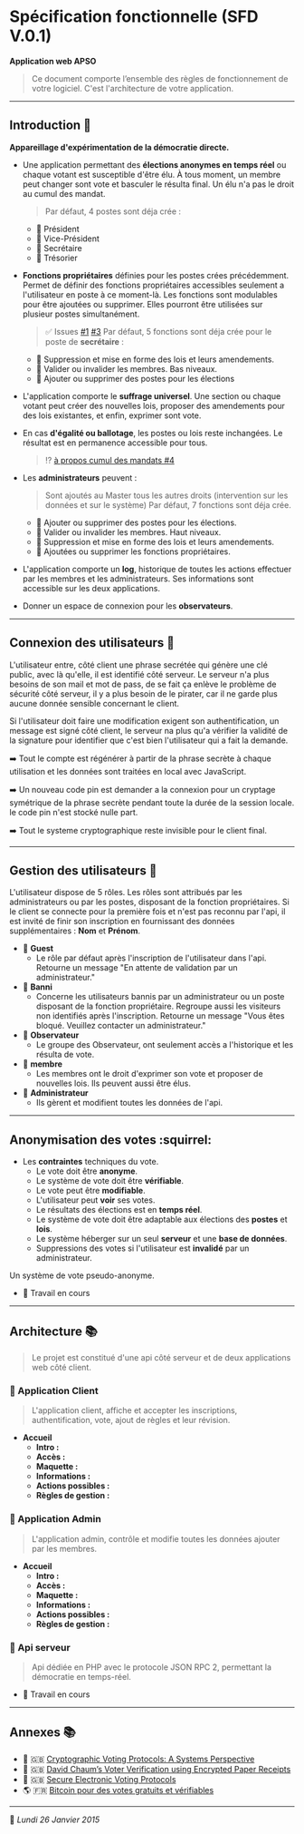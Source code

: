# Spécification fonctionnelle (SFD V.0.1)

**Application web APSO**

> Ce document comporte l’ensemble des règles de fonctionnement de votre logiciel. C'est l'architecture de votre application.

***

## Introduction :book:

**Appareillage d'expérimentation de la démocratie directe.**

* Une application permettant des **élections anonymes en temps réel** ou chaque votant est susceptible d'être élu. À tous moment, un membre peut changer sont vote et basculer le résulta final. Un élu n'a pas le droit au cumul des mandat.
	> Par défaut, 4 postes sont déja crée :
	* :bust_in_silhouette: Président
	* :bust_in_silhouette: Vice-Président
	* :bust_in_silhouette: Secrétaire
	* :bust_in_silhouette: Trésorier

* **Fonctions propriétaires** définies pour les postes crées précédemment. Permet de définir des fonctions propriétaires accessibles seulement a l'utilisateur en poste à ce moment-là. Les fonctions sont modulables pour être ajoutées ou supprimer. Elles pourront être utilisées sur plusieur postes simultanément.
	> :white_check_mark: Issues [#1](https://github.com/williamtheaux/APSO/issues/1) [#3](https://github.com/williamtheaux/APSO/issues/3) Par défaut, 5 fonctions sont déja crée pour le poste de **secrétaire** :
	* :nut_and_bolt: Suppression et mise en forme des lois et leurs amendements.
	* :nut_and_bolt: Valider ou invalider les membres. Bas niveaux.
	* :nut_and_bolt: Ajouter ou supprimer des postes pour les élections

* L'application comporte le **suffrage universel**. Une section ou chaque votant peut créer des nouvelles lois, proposer des amendements pour des lois existantes, et enfin, exprimer sont vote.

* En cas **d'égalité ou ballotage**, les postes ou lois reste inchangées. Le résultat est en permanence accessible pour tous.
	> :interrobang: [à propos cumul des mandats #4](https://github.com/williamtheaux/APSO/issues/4)

* Les **administrateurs** peuvent :
	> Sont ajoutés au Master tous les autres droits (intervention sur les données et sur le système) Par défaut, 7 fonctions sont déja crée.
	* :nut_and_bolt: Ajouter ou supprimer des postes pour les élections.
	* :nut_and_bolt: Valider ou invalider les membres. Haut niveaux.
	* :nut_and_bolt: Suppression et mise en forme des lois et leurs amendements.
	* :nut_and_bolt: Ajoutées ou supprimer les fonctions propriétaires.

* L'application comporte un **log**, historique de toutes les actions effectuer par les membres et les administrateurs. Ses informations sont accessible sur les deux applications.

* Donner un espace de connexion pour les **observateurs**.

***

## Connexion des utilisateurs :closed_lock_with_key:

L'utilisateur entre, côté client une phrase secrétée qui génère une clé public, avec là qu'elle, il est identifié côté serveur. Le serveur n'a plus besoins de son mail et mot de pass, de se fait ça enlève le problème de sécurité côté serveur, il y a plus besoin de le pirater, car il ne garde plus aucune donnée sensible concernant le client.

Si l'utilisateur doit faire une modification exigent son authentification, un message est signé côté client, le serveur na plus qu'a vérifier la validité de la signature pour identifier que c'est bien l'utilisateur qui a fait la demande.

:arrow_right: Tout le compte est régénérer à partir de la phrase secrète à chaque utilisation et les données sont traitées en local avec JavaScript.

:arrow_right: Un nouveau code pin est demander a la connexion pour un cryptage symétrique de la phrase secrète pendant toute la durée de la session locale. le code pin n'est stocké nulle part.

:arrow_right: Tout le systeme cryptographique reste invisible pour le client final.

***

## Gestion des utilisateurs :busts_in_silhouette:

L'utilisateur dispose de 5 rôles. Les rôles sont attribués par les administrateurs ou par les postes, disposant de la fonction propriétaires. Si le client se connecte pour la première fois et n'est pas reconnu par l'api, il est invité de finir son inscription en fournissant des données supplémentaires : **Nom** et **Prénom**.

* :bust_in_silhouette: **Guest**
	* Le rôle par défaut après l'inscription de l'utilisateur dans l'api. Retourne un message "En attente de validation par un administrateur."
* :bust_in_silhouette: **Banni**
	* Concerne les utilisateurs bannis par un administrateur ou un poste disposant de la fonction propriétaire. Regroupe aussi les visiteurs non identifiés après l'inscription. Retourne un message "Vous êtes bloqué. Veuillez contacter un administrateur."
* :bust_in_silhouette: **Observateur**
	* Le groupe des Observateur, ont seulement accès a l'historique et les résulta de vote.
* :bust_in_silhouette: **membre**
	* Les membres ont le droit d'exprimer son vote et proposer de nouvelles lois. Ils peuvent aussi être élus.
* :bust_in_silhouette: **Administrateur**
	* Ils gèrent et modifient toutes les données de l'api.

***

## Anonymisation des votes :squirrel:

* Les **contraintes** techniques du vote.
	* Le vote doit être **anonyme**.
	* Le système de vote doit être **vérifiable**.
	* Le vote peut être **modifiable**.
	* L'utilisateur peut **voir** ses votes.
	* Le résultats des élections est en **temps réel**.
	* Le système de vote doit être adaptable aux élections des **postes** et **lois**.
	* Le système héberger sur un seul **serveur** et une **base de données**.
	* Suppressions des votes si l'utilisateur est **invalidé** par un administrateur.

Un système de vote pseudo-anonyme.

* :construction: Travail en cours

***

## Architecture :books:

> Le projet est constitué d'une api côté serveur et de deux applications web côté client.

### :green_book: Application Client

> L'application client, affiche et accepter les inscriptions, authentification, vote, ajout de règles et leur révision.

* **Accueil**
	* **Intro :**
	* **Accès :**
	* **Maquette :**
	* **Informations :**
	* **Actions possibles :**
	* **Règles de gestion :**

### :closed_book: Application Admin

> L'application admin, contrôle et modifie toutes les données ajouter par les membres.

* **Accueil**
	* **Intro :**
	* **Accès :**
	* **Maquette :**
	* **Informations :**
	* **Actions possibles :**
	* **Règles de gestion :**

### :blue_book: Api serveur

> Api dédiée en PHP avec le protocole JSON RPC 2, permettant la démocratie en temps-réel.

* :construction: Travail en cours

***

## Annexes :books:

* :page_facing_up: :gb: [Cryptographic Voting Protocols: A Systems Perspective](annexes/karlof.pdf)
* :page_facing_up: :gb: [David Chaum’s Voter Verification using Encrypted Paper Receipts](annexes/voter_verification_using_Encrypte.pdf)
* :page_facing_up: :gb: [Secure Electronic Voting Protocols](annexes/voting4hb.pdf)
* :earth_americas: :fr: [Bitcoin pour des votes gratuits et vérifiables](http://www.e-ducat.fr/bitcoin-pour-des-votes-gratuits-et-verifiables/)

***

:date: *Lundi 26 Janvier 2015*
